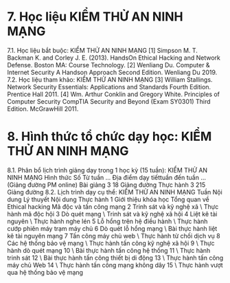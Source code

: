 # 7. Học liệu KIỂM THỬ AN NINH MẠNG
7.1. Học liệu bắt buộc: KIỂM THỬ AN NINH MẠNG \[1\] Simpson M. T. Backman K. and Corley J. E. (2013). HandsOn
Ethical Hacking and Network Defense. Boston MA: Course Technology.
\[2\] Wenliang Du. Computer & Internet Security A Handson Approach
Second Edition. Wenliang Du 2019.
7.2. Học liệu tham khảo: KIỂM THỬ AN NINH MẠNG \[3\] William Stallings. Network Security Essentials: Applications and
Standards Fourth Edition. Prentice Hall 2011. \[4\] Wm. Arthur Conklin and Gregory White. Principles of Computer Security CompTIA Security and Beyond (Exam SY0301) Third Edition. McGrawHill 2011.
# 8. Hình thức tổ chức dạy học: KIỂM THỬ AN NINH MẠNG
8.1. Phân bổ lịch trình giảng dạy trong 1 học kỳ (15 tuần): KIỂM THỬ AN NINH MẠNG Hình thức Số Từ tuần ... Địa điểm dạy tiếttuần đến tuần ... (Giảng đường PM online) Bài giảng 3 18 Giảng đường Thực hành 3 215 Giảng đường 8.2. Lịch trình dạy cụ thể: KIỂM THỬ AN NINH MẠNG Tuần Nội dung Lý thuyết Nội dung Thực hành 1 Giới thiệu khóa học Tổng quan về Ethical hacking Mã độc và tấn công mạng 2 Trinh sát và kỹ nghệ xã \ Thực hành mã độc hội 3 Dò quét mạng \ Trinh sát và kỹ nghệ xã hội 4 Liệt kê tài nguyên \ Thực hành nghe lén 5 Lỗ hổng trên hệ điều hành \ Thực hành cướp phiên máy trạm máy chủ 6 Dò quét lỗ hổng mạng \ Bài thực hành liệt kê tài nguyên mạng 7 Tấn công máy chủ web \ Thực hành từ chối dịch vụ 8 Các hệ thống bảo vệ mạng \ Thực hành tấn công kỹ nghệ xã hội 9 \ Thực hành dò quét mạng 10 \ Bài thực hành tấn công hệ thống 11 \ Thực hành trinh sát 12 \ Bài thực hành tấn công thiết bị di động 13 \ Thực hành tấn công máy chủ Web 14 \ Thực hành tấn công mạng không dây 15 \ Thực hành vượt qua hệ thống bảo vệ mạng
